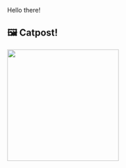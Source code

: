 Hello there!



## 🖼️ Catpost!

<sub>
    <img src="https://cdn2.thecatapi.com/images/rBn7OfThy.jpg" height="256">
</sub>

